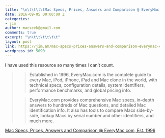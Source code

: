 ```yaml
---
title: "\n\t\t\t\tMac Specs, Prices, Answers and Comparison @ EveryMac.com, Est. 1996\t\t"
date: 2016-09-05 00:00:00 Z
categories:
- jim
author: macseek@gmail.com
comments: true
excerpt: "\n\t\t\t\t\t\t"
layout: post
link: https://jim.am/mac-specs-prices-answers-and-comparison-everymac-com-est-1996/
wordpress_id: 5090
---
```


I have used this resource so many times I can’t count.




<blockquote>

> 
> >  

> Established in 1996, EveryMac.com is the complete guide to every Mac, iPod, iPhone, iPad and Mac clone in the world, with technical specs, configuration details, system identifiers, performance benchmarks, and global pricing info.  

>  

>
> 
> 

> 
> >  

> EveryMac.com provides comprehensive Mac specs, in-depth answers to hundreds of Mac questions, and detailed Mac identification info. It also has tools to compare Macs side-by-side, lookup Macs by serial number and other identifiers, and much more.  

>  

>

> 
> </blockquote>




[Mac Specs, Prices, Answers and Comparison @ EveryMac.com, Est. 1996](http://www.everymac.com/)


		
